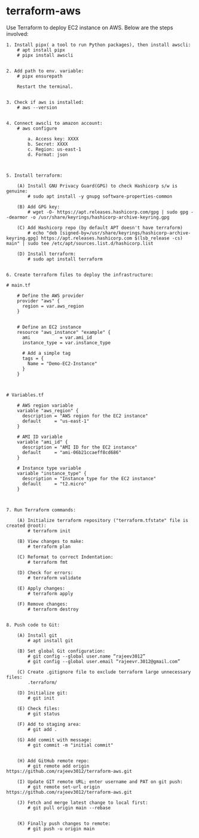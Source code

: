 # terraform-aws

Use Terraform to deploy EC2 instance on AWS. Below are the steps involved:

	1. Install pipx( a tool to run Python packages), then install awscli:
		# apt install pipx
		# pipx install awscli


	2. Add path to env. variable:
		# pipx ensurepath

		Restart the terminal.
		

	3. Check if aws is installed:
		# aws --version


	4. Connect awscli to amazon account:
		# aws configure
		
			a. Access key: XXXX
			b. Secret: XXXX
			c. Region: us-east-1
			d. Format: json



	5. Install terraform:

		(A) Install GNU Privacy Guard(GPG) to check Hashicorp s/w is genuine:
			# sudo apt install -y gnupg software-properties-common
		
		(B) Add GPG key:
			# wget -O- https://apt.releases.hashicorp.com/gpg | sudo gpg --dearmor -o /usr/share/keyrings/hashicorp-archive-keyring.gpg
		
		(C) Add Hashicorp repo (by default APT doesn't have terraform)
			# echo "deb [signed-by=/usr/share/keyrings/hashicorp-archive-keyring.gpg] https://apt.releases.hashicorp.com $(lsb_release -cs) main" | sudo tee /etc/apt/sources.list.d/hashicorp.list
		
		(D) Install terraform:
			# sudo apt install terraform


	6. Create terraform files to deploy the infrastructure:

	# main.tf
	
		# Define the AWS provider
		provider "aws" {
		  region = var.aws_region
		}
		
		
		# Define an EC2 instance
		resource "aws_instance" "example" {
		  ami           = var.ami_id
		  instance_type = var.instance_type
		
		  # Add a simple tag
		  tags = {
			Name = "Demo-EC2-Instance"
		  }
		}
	
	
	
	# Variables.tf
	
		# AWS region variable
		variable "aws_region" {
		  description = "AWS region for the EC2 instance"
		  default     = "us-east-1"
		}
		
		# AMI ID variable
		variable "ami_id" {
		  description = "AMI ID for the EC2 instance"
		  default     = "ami-06b21ccaeff8cd686"
		}
		
		# Instance type variable
		variable "instance_type" {
		  description = "Instance type for the EC2 instance"
		  default     = "t2.micro"
		}
		
	

	7. Run Terraform commands:
	
		(A) Initialize terraform repository ("terraform.tfstate" file is created @root):
			# terraform init

		(B) View changes to make:
			# terraform plan
			
		(C) Reformat to correct Indentation:
			# terraform fmt
			
		(D) Check for errors:
			# terraform validate
			
		(E) Apply changes:
			# terraform apply
			
		(F) Remove changes:
			# terraform destroy
			
			
	8. Push code to Git:

		(A) Install git
			# apt install git
			
		(B) Set global Git configuration:
			# git config --global user.name “rajeev3012”
			# git config --global user.email “rajeevr.3012@gmail.com”
			
		(C) Create .gitignore file to exclude terraform large unnecessary files:
			.terraform/
			
		(D) Initialize git:
			# git init
			
		(E) Check files:
			# git status

		(F) Add to staging area:
			# git add .
			
		(G) Add commit with message:
			# git commit -m "initial commit"
		
			
		(H) Add GitHub remote repo:
			# git remote add origin https://github.com/rajeev3012/terraform-aws.git
		
		(I) Update GIT remote URL; enter username and PAT on git push:
			# git remote set-url origin https://github.com/rajeev3012/terraform-aws.git
		
		(J) Fetch and merge latest change to local first:
			# git pull origin main --rebase
		
		
		(K) Finally push changes to remote:
			# git push -u origin main

